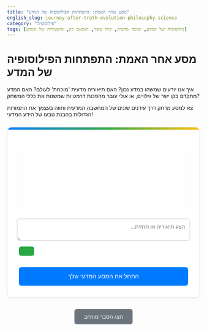 ```yaml
---
title: "מסע אחר האמת: התפתחות הפילוסופיה של המדע"
english_slug: journey-after-truth-evolution-philosophy-science
category: "פילוסופיה"
tags: [פילוסופיה של המדע, שיטה מדעית, קרל פופר, תומאס קון, היסטוריה של המדע]
---
```

<h1>מסע אחר האמת: התפתחות הפילוסופיה של המדע</h1>
<p>איך אנו יודעים שמשהו במדע נכון? האם תיאוריה מדעית 'מוכחת' לעולם? האם המדע מתקדם בקו ישר של גילויים, או אולי עובר מהפכות דרמטיות שמשנות את כללי המשחק?</p>
<p>צא למסע מרתק דרך עידנים שונים של המחשבה המדעית וחווה בעצמך את התמורות הגדולות בהבנת טבעו של הידע המדעי!</p>

<div id="science-journey-app">
    <div id="stage-indicator" class="stage-indicator"></div>
    <div id="simulation-output" class="simulation-output"></div>
    <div id="user-input" class="user-input">
        <textarea id="input-text" placeholder="הצע תיאוריה או תחזית..."></textarea>
        <button id="input-button"></button>
    </div>
    <div id="action-buttons" class="action-buttons">
        <button id="start-button">התחל את המסע המדעי שלך</button>
    </div>
</div>

<style>
    @import url('https://fonts.googleapis.com/css2?family=Heebo:wght@300;400;500;700&display=swap');

    #science-journey-app {
        direction: rtl;
        font-family: 'Heebo', sans-serif;
        border: 1px solid #e0e0e0;
        box-shadow: 0 4px 8px rgba(0, 0, 0, 0.05);
        padding: 25px;
        margin: 25px 0;
        border-radius: 12px;
        background-color: #ffffff;
        max-width: 800px;
        margin-left: auto;
        margin-right: auto;
        position: relative;
        overflow: hidden; /* For potential future background animations */
    }

     #science-journey-app::before {
        content: '';
        position: absolute;
        top: 0;
        left: 0;
        right: 0;
        height: 6px;
        background: linear-gradient(to right, #007bff, #28a745, #ffc107);
        border-top-left-radius: 12px;
        border-top-right-radius: 12px;
     }

    .stage-indicator {
        font-size: 1.3em;
        font-weight: 700;
        margin-bottom: 20px;
        color: #0056b3;
        text-align: center;
        padding-bottom: 10px;
        border-bottom: 1px solid #eee;
        animation: fadeInDown 0.5s ease-out;
    }

    .simulation-output {
        min-height: 120px;
        border: 1px solid #d0d0d0;
        padding: 20px;
        margin-bottom: 20px;
        background-color: #f8f9fa;
        border-radius: 8px;
        line-height: 1.7;
        white-space: pre-wrap;
        word-wrap: break-word;
        overflow-wrap: break-word;
        font-size: 1.05em;
        color: #333;
        position: relative;
        animation: fadeIn 0.8s ease-out;
    }

     .simulation-output strong {
         color: #0056b3;
     }

     .simulation-output .analysis {
         display: block;
         margin-top: 15px;
         padding-top: 15px;
         border-top: 1px dashed #ccc;
         font-size: 0.95em;
         color: #555;
     }

      .simulation-output .success {
          color: #28a745;
          font-weight: bold;
      }
       .simulation-output .failure {
          color: #dc3545;
          font-weight: bold;
       }
       .simulation-output .anomaly {
           color: #ffc107;
           font-weight: bold;
       }
        .simulation-output .crisis {
            color: #dc3545;
            font-weight: bold;
            font-size: 1.1em;
        }
         .simulation-output .revolution {
             color: #007bff;
             font-weight: bold;
             font-size: 1.2em;
         }


    .user-input {
        margin-bottom: 20px;
        display: flex;
        flex-direction: column;
        gap: 10px;
    }

    #input-text {
        width: 100%; /* Adjusted to fit container */
        padding: 12px;
        border: 1px solid #ccc;
        border-radius: 6px;
        font-size: 1em;
        font-family: 'Heebo', sans-serif;
        box-sizing: border-box; /* Include padding in element's total width */
        transition: border-color 0.3s ease;
    }

    #input-text:focus {
        border-color: #007bff;
        outline: none;
        box-shadow: 0 0 5px rgba(0, 123, 255, 0.25);
    }

    .action-buttons button,
    #input-button {
        padding: 12px 20px;
        margin: 5px;
        border: none;
        border-radius: 6px;
        cursor: pointer;
        font-size: 1em;
        font-family: 'Heebo', sans-serif;
        transition: background-color 0.3s ease, transform 0.1s ease;
        font-weight: 500;
    }

    .action-buttons button:hover,
    #input-button:hover {
        opacity: 0.95;
        transform: translateY(-1px);
    }
     .action-buttons button:active,
    #input-button:active {
        transform: translateY(0);
    }


    #start-button {
         background-color: #007bff;
         color: white;
         width: 100%; /* Make start button wider */
         font-size: 1.1em;
         padding: 15px;
    }

     #input-button {
         background-color: #28a745;
         color: white;
         align-self: flex-end; /* Position button to the right */
     }

     .action-buttons {
         display: flex;
         flex-wrap: wrap;
         gap: 10px;
         justify-content: center; /* Center action buttons */
     }

     .action-buttons button {
         background-color: #007bff;
         color: white;
     }

     .action-buttons button.neutral {
        background-color: #6c757d;
        color: white;
     }
      .action-buttons button.negative {
        background-color: #dc3545;
        color: white;
     }
       .action-buttons button.secondary {
        background-color: #ffc107;
        color: #212529;
     }


    #explanation-toggle-button {
        display: block;
        margin: 30px auto;
        padding: 12px 25px;
        background-color: #6c757d; /* Neutral color for explanation */
        color: white;
        border: none;
        border-radius: 6px;
        cursor: pointer;
        font-size: 1em;
        font-family: 'Heebo', sans-serif;
        transition: background-color 0.3s ease, transform 0.1s ease;
        font-weight: 500;
    }
    #explanation-toggle-button:hover {
        background-color: #5a6268;
         transform: translateY(-1px);
    }
    #explanation-toggle-button:active {
        transform: translateY(0);
    }

    #full-explanation {
        display: none;
        margin-top: 20px;
        padding: 25px;
        border: 1px solid #e0e0e0;
        border-radius: 8px;
        background-color: #fefefe;
        line-height: 1.8;
        font-family: 'Heebo', sans-serif;
        color: #333;
    }
     #full-explanation h2 {
        color: #0056b3;
        margin-top: 20px;
        margin-bottom: 10px;
        border-bottom: 2px solid #eee;
        padding-bottom: 5px;
        font-weight: 700;
     }
      #full-explanation p {
          margin-bottom: 15px;
      }


    /* Animations */
    @keyframes fadeIn {
        from { opacity: 0; }
        to { opacity: 1; }
    }
     @keyframes fadeInDown {
         from { opacity: 0; transform: translateY(-10px); }
         to { opacity: 1; transform: translateY(0); }
     }
     @keyframes slideInUp {
         from { opacity: 0; transform: translateY(10px); }
         to { opacity: 1; transform: translateY(0); }
     }

    .simulation-output.fade-in {
        animation: fadeIn 0.5s ease-out;
    }
     .action-buttons button.slide-in {
         animation: slideInUp 0.3s ease-out;
     }


     /* Responsive adjustments */
     @media (max-width: 600px) {
         #science-journey-app {
             padding: 15px;
             margin: 15px 5px;
         }
          .stage-indicator {
              font-size: 1.1em;
          }
         .simulation-output, #full-explanation {
             padding: 15px;
         }
         .action-buttons {
             flex-direction: column;
             gap: 8px;
         }
         .action-buttons button, #start-button, #input-button {
             width: calc(100% - 10px); /* Adjust for margin/gap */
             margin: 0;
         }
         #input-button {
              align-self: stretch; /* Full width on small screens */
         }

     }


</style>

<button id="explanation-toggle-button">הצג הסבר מורחב</button>

<div id="full-explanation">
    <h2>מהי פילוסופיה של המדע?</h2>
    <p>פילוסופיה של המדע היא ענף בפילוסופיה החוקר את היסודות, השיטות וההשלכות של המדע. היא בוחנת שאלות עמוקות כמו: מה מבדיל ידע מדעי מידע שאינו מדעי? מהי שיטת המחקר המדעית המיטבית? האם המדע מגלה את האמת המוחלטת או רק מודלים יעילים לתיאור העולם? וכיצד המדע מתפתח לאורך ההיסטוריה?</p>

    <h2>המודל האריסטוטלי</h2>
    <p>בעת העתיקה, המדע הושפע רבות מפילוסופים כמו אריסטו. המודל האריסטוטלי התבסס על התבוננות ועל הנחות יסוד שהתקבלו כעקרונות ראשוניים, מהם הסיקו מסקנות באמצעות דדוקציה. ההסברים לתופעות טבעיות התבססו לעיתים קרובות על טלאולוגיה (הסבר באמצעות תכלית או מטרה) ועל מהויות פנימיות של הדברים. לדוגמה, אבן נופלת ארצה כי "טבעה" לשאוף למרכז היקום (כדור הארץ). גישה זו הדגישה היגיון ותצפית, אך ללא דגש על ניסוי שיטתי ומבוקר שמטרתו לבחון באופן אקטיבי הנחות יסוד.</p>

    <h2>עליית האמפיריציזם והאינדוקציה</h2>
    <p>בתקופת המהפכה המדעית, הוגים כמו פרנסיס בייקון הדגישו את חשיבות התצפית והניסוי כבסיס לידע מדעי (אמפיריציזם). השיטה האינדוקטיבית הפכה למרכזית: איסוף מספר רב של תצפיות פרטיות על מנת לגזור מהן כלל או חוק כללי. לדוגמה, לאחר צפייה בברבור לבן, ברבור נוסף לבן, וכן הלאה, ניתן להגיע לכלל האינדוקטיבי "כל הברבורים לבנים". שיטה זו קידמה מאוד את איסוף הנתונים ואת ניסוח חוקי טבע כלליים מתוך נתונים אלו.</p>

    <h2>בעיית האינדוקציה (יוּם)</h2>
    <p>הפילוסוף הסקוטי דיוויד יום הציג במאה ה-18 את בעיית האינדוקציה המהותית. הוא טען כי אין בסיס לוגי מוצק להנחה שהעתיד יתנהג כמו העבר, או שכלל שנצפה במספר סופי של מקרים יחול על כל המקרים האפשריים (כולל אלה שטרם נצפו). גם אם ראינו אלף ברבורים לבנים, אין בכך הוכחה מוחלטת שכל הברבורים בעולם לבנים. בעיה זו מערערת על היכולת "להוכיח" חוקי טבע באופן מוחלט באמצעות אינדוקציה בלבד.</p>

    <h2>קרל פופר והפַלְסִיפִיקַצְיָה (הפרכה)</h2>
    <p>כתגובה לבעיית האינדוקציה, הציע הפילוסוף קרל פופר קריטריון אחר להבחנה בין מדע למדע שאינו מדע (פסאודו-מדע): עקרון ההפרכה (פַלְסִיפִיקַצְיָה). לפי פופר, תיאוריה מדעית אינה כזו משום שניתן לאשש אותה, אלא משום שניתן באופן עקרוני להפריך אותה באמצעות ניסוי או תצפית. מדענים צריכים לנסח תיאוריות נועזות ולנסות באופן אקטיבי למצוא להן עדויות סותרות. ככל שתיאוריה עומדת בהצלחה בפני ניסיונות הפרכה רבים וקפדניים, כך היא נחשבת למחוזקת (קורובורציה), אך לעולם אינה נחשבת ל"מוכחת" סופית. המדע מתקדם, לשיטתו, לא על ידי צבירת אישושים, אלא על ידי אלימינציה של תיאוריות שגויות.</p>

    <h2>תומאס קון והמהפכות המדעיות</h2>
    <p>ההיסטוריון והפילוסוף של המדע תומאס קון הציג פרספקטיבה שונה בספרו "המבנה של מהפכות מדעיות". הוא טען שהתפתחות המדע אינה תהליך לינארי של הפרכה ובנייה רציונלית בלבד, אלא כוללת תקופות ארוכות של 'מדע נורמלי' ותקופות קצרות של 'מהפכה מדעית'. 'מדע נורמלי' מתרחש בתוך 'פרדיגמה' קיימת – מסגרת מושגית רחבה הכוללת תיאוריות מקובלות, שיטות מחקר, ואפילו ערכים. מדענים בתקופת מדע נורמלי עוסקים בפתרון 'חידות' בתוך הפרדיגמה. כאשר מצטברות 'אנומליות' (תופעות שלא ניתנות להסבר מספק במסגרת הפרדיגמה הקיימת), נוצר 'משבר'. משבר זה עשוי להוביל ל'מהפכה מדעית' – שינוי דרמטי ורדיקלי שבו פרדיגמה חדשה מחליפה את הישנה. קון טען שלעיתים קשה להשוות באופן אובייקטיבי בין פרדיגמות שונות (חוסר מדידות - incommensurability), וכי שינוי פרדיגמה מושפע גם מגורמים סוציולוגיים ופסיכולוגיים, לא רק רציונליים גרידא.</p>

    <h2>השוואה בין פופר לקון</h2>
    <p>פופר וקון מציעים שתי תמונות שונות, אך לעיתים משלימות, של האופן שבו המדע מתקדם. פופר מתמקד בהיגיון המדעי ובקריטריון ההפרכה ככלי רציונלי לביקורת ולהתקדמות. קון מתמקד במבנה ההיסטורי-סוציולוגי של הקהילה המדעית ובהשפעת הפרדיגמות והמהפכות על התפתחות הידע. בעוד שפופר רואה במדע תהליך מתמיד של ביקורת והפרכה, קון רואה תקופות ארוכות של מדע שמרני יחסית בתוך פרדיגמה, המופרעות על ידי שינויים דרמטיים ולאו דווקא רציונליים לחלוטין. הדיון ביניהם ובין פילוסופים אחרים של המדע ממשיך לעצב את הבנתנו לגבי טבעו של הידע המדעי.</p>

    <h2>השפעתם על הבנתנו את המדע</h2>
    <p>רעיונותיהם של פופר וקון, לצד הוגים נוספים, הדגימו שהמדע אינו מאגר סטטי של 'אמיתות מוכחות'. הוא תהליך דינמי, ביקורתי, וחשוף לשינויים. הבנה זו מסייעת להבין מדוע תיאוריות מדעיות מתעדכנות או נדחות, ומדוע לעיתים קיימים ויכוחים עמוקים בתוך הקהילה המדעית. היא מעודדת גישה ביקורתית לידע מדעי, תוך הכרה בכוחה של השיטה המדעית וגם במגבלותיה.</p>
</div>


<script>
    const app = document.getElementById('science-journey-app');
    const stageIndicator = document.getElementById('stage-indicator');
    const simulationOutput = document.getElementById('simulation-output');
    const inputText = document.getElementById('input-text');
    const inputButton = document.getElementById('input-button');
    const actionButtonsDiv = document.getElementById('action-buttons');
    const startButton = document.getElementById('start-button');
    const explanationButton = document.getElementById('explanation-toggle-button');
    const explanationDiv = document.getElementById('full-explanation');

    let currentStageIndex = -1; // -1 means before start, 0-3 are the stages

    const stages = [
        {
            name: "השלב האריסטוטלי: טבע הדברים והיגיון",
            description: "אתה חוקר בעולם העתיק, שואב השראה מאריסטו. עבודתך מתבססת על התבוננות ישירה והסקה לוגית מתוך הנחות מקובלות. נסה להסביר את העולם סביבך.",
            setup: function() {
                updateOutput("אתה צופה באבן שנפלה מעץ. היא נעה מטה, אל עבר האדמה. למה לדעתך זה קרה? הצע הסבר על בסיס 'הטבע הפנימי' של האבן או היגיון פשוט.", 'normal');
                showInput("הצע הסבר אריסטוטלי (למשל, על בסיס טבעה)", "שלח הסבר", (input) => {
                    if (input.trim().length > 10) {
                        updateOutput(simulationOutput.textContent + `\n\nהסברך: "${input.trim()}"\n\n<span class="analysis">ניתוח הסימולציה: הסבר זה מתבסס על הנחות יסוד או 'מהויות' של אובייקטים. הוא קוהרנטי במסגרת המחשבה העתיקה ונראה הגיוני מתוך ההתבוננות, אך אינו נבדק באופן שניתן למדוד או לכמת בקלות. ברוך הבא לעולם שבו היגיון ופילוסופיה הם הכלים המדעיים העיקריים.</span>`);
                        hideInput();
                        showActionButton("המשך אל עידן התצפיות והאינדוקציה", () => moveToNextStage());
                    } else {
                        updateOutput(simulationOutput.textContent + "\n\n<span class='analysis failure'>אנא הצע הסבר ארוך ומפורט יותר שמתאר את הסיבה לנפילת האבן מנקודת מבט עתיקה.</span>", 'failure');
                    }
                });
                 inputText.placeholder = "הצע הסבר אריסטוטלי (למשל, האבן שואפת למקומה הטבעי)";
                 inputButton.textContent = "שלח הסבר";
            }
        },
        {
            name: "השלב האינדוקטיבי: מצבירת תצפיות לחוקים",
            description: "עברנו למהפכה המדעית! הניסוי והתצפית הם המפתח. צבור נתונים על תופעה מסוימת ונסה להסיק מהם כלל כללי.",
            observations: ["ברבור לבן", "ברבור לבן", "ברבור לבן", "ברבור שחור", "ברבור לבן", "ברבור לבן"], // Sample observations
            currentObsIndex: 0,
            ruleSuggested: false,
            setup: function() {
                this.currentObsIndex = 0;
                this.ruleSuggested = false;
                updateOutput("אתה חוקר בעולם החדש, חמוש בכלים אמפיריים. אתה מתבונן בברבורים באגם.\n<span class='observation'>צפית כעת ב: ברבור לבן.</span>", 'normal');
                showActionButton("בצע תצפית נוספת", () => this.addObservation());
                // Pre-set input area handlers
                inputText.placeholder = "נסח כלל על בסיס התצפיות (למשל, כל הברבורים לבנים)";
                inputButton.textContent = "נסח כלל כללי";
                inputButton.onclick = () => this.handleRuleSuggestion(inputText.value);
            },
            addObservation: function() {
                 if (this.currentObsIndex >= this.observations.length) {
                     updateOutput(simulationOutput.textContent + "\n\n<span class='analysis neutral'>אין עוד תצפיות מיידיות זמינות באגם הזה.</span>");
                     hideActionButtons();
                     if (!this.ruleSuggested) {
                          updateOutput(simulationOutput.textContent + "\n\n<span class='analysis'>אספת את כל התצפיות הזמינות. נסה לנסח כלל על בסיסן.</span>");
                         showInput(inputText.placeholder, inputButton.textContent, inputButton.onclick);
                         this.ruleSuggested = true; // Prevent suggesting rule multiple times this way
                     } else if (!this.contradictoryObserved) {
                          // If rule was suggested and no black swan found yet
                          updateOutput(simulationOutput.textContent + "\n\n<span class='analysis'>צברת תצפיות רבות שתומכות בכללך ('" + this.suggestedRule + "'). אינדוקציה נראית חזקה כעת!</span>");
                           showActionButton("המשך לחשוב על הבעיה", () => {
                                updateOutput(simulationOutput.textContent + "\n\n<span class='analysis'>הבעיה היא: גם אלף תצפיות תומכות לא מבטיחות שהכלל נכון בכל המקרים האפשריים...</span>");
                                showActionButton("חשוף בעיה פילוסופית עמוקה", () => this.revealProblem());
                           });
                     }
                     return;
                 }

                 const obs = this.observations[this.currentObsIndex];
                 simulationOutput.textContent += `\n<span class='observation'>צפית ב: ${obs}.</span>`; // Append observation
                 // Trigger fade-in animation for the new text
                 simulationOutput.classList.remove('fade-in'); // Reset animation
                 void simulationOutput.offsetWidth; // Trigger reflow
                 simulationOutput.classList.add('fade-in');

                 this.currentObsIndex++;

                 hideActionButtons(); // Hide buttons while processing

                 if (obs.includes("שחור") && this.ruleSuggested) {
                     this.contradictoryObserved = true;
                     hideInput(); // Ensure input is hidden if visible
                     updateOutput(simulationOutput.textContent + `\n\n<span class='anomaly'>!!!! תצפית סותרת !!!!</span>\n<span class='analysis'>צפית כעת בברבור שחור. הכלל שניסחת ("${this.suggestedRule || '...'}"), המבוסס על תצפיות קודמות, הופרך על ידי תצפית בודדת זו.</span>\n\n<span class='analysis'>ניתוח הסימולציה: זוהי המחשה ל'בעיית האינדוקציה' של יום. אי אפשר להוכיח חוק כללי על סמך מספר סופי של מקרים, כי תצפית עתידית עלולה לסתור אותו.</span>`, 'failure');
                     showActionButton("המשך לשלב הבא: הפרכה (פופר)", () => moveToNextStage());

                 } else if (this.currentObsIndex >= 3 && !this.ruleSuggested) {
                     updateOutput(simulationOutput.textContent + "\n\n<span class='analysis'>צברת מספר תצפיות. נסה לנסח כלל כללי על בסיסן.</span>");
                     showInput(inputText.placeholder, inputButton.textContent, inputButton.onclick);
                     this.ruleSuggested = true;
                 } else {
                      // Continue adding observations or wait for rule if suggested but no anomaly yet
                      if (!this.contradictoryObserved) { // Only show 'add observation' if no black swan appeared yet
                         showActionButton("בצע תצפית נוספת", () => this.addObservation());
                      }
                      if (this.ruleSuggested && !this.contradictoryObserved) {
                           showActionButton("נסה לנסח כלל מחדש", () => showInput(inputText.placeholder, inputButton.textContent, inputButton.onclick));
                      }
                 }
            },
            handleRuleSuggestion: function(rule) {
                 if (rule.trim().length > 15 && rule.toLowerCase().includes("כל")) { // Basic check for a general rule
                    this.suggestedRule = rule.trim();
                    updateOutput(simulationOutput.textContent + `\n\nהכלל שהצעת: "<span class='success'>${this.suggestedRule}</span>"\n\n<span class='analysis'>מעולה. זוהי היסק אינדוקטיבי. כעת נמשיך לצבור תצפיות כדי לראות אם הכלל עומד במבחן המציאות...</span>`);
                    hideInput();
                    // Check if the rule is immediately falsified by existing observations (if user suggested late)
                    const alreadySeenBlackSwan = this.observations.slice(0, this.currentObsIndex).some(obs => obs.includes("שחור"));
                    if (alreadySeenBlackSwan) {
                        this.contradictoryObserved = true;
                         updateOutput(simulationOutput.textContent + `\n\n<span class='anomaly'>!!!! תצפית סותרת התגלתה עוד לפני ניסוח הכלל !!!!</span>\n<span class='analysis'>נראה שאחד הברבורים בהם כבר צפית היה שחור. הכלל שלך ("${this.suggestedRule}") הופרך מיד עם ניסוחו.</span>\n\n<span class='analysis'>ניתוח הסימולציה: זה מדגים את הפגיעות של כללים אינדוקטיביים. תצפית סותרת אחת מספיקה כדי למוטט אותם.</span>`, 'failure');
                        showActionButton("המשך לשלב הבא: הפרכה (פופר)", () => moveToNextStage());
                    } else {
                       showActionButton("בצע תצפית נוספת", () => this.addObservation());
                    }

                 } else {
                     updateOutput(simulationOutput.textContent + "\n\n<span class='analysis failure'>אנא נסח כלל כללי וברור יותר על בסיס כל הברבורים שראית עד כה. ודא שהוא מתחיל במילה 'כל' או דומה.</span>", 'failure');
                     // Keep input visible
                 }
            },
            revealProblem: function() {
                 hideActionButtons();
                 updateOutput(simulationOutput.textContent + `\n\n<span class='analysis anomaly'>!!!! בעיית האינדוקציה של יום !!!!</span>\n<span class='analysis'>כפי שהראה דיוויד יום, לא משנה כמה תצפיות תומכות צברת (אפילו מיליון ברבורים לבנים), אין בכך הוכחה לוגית מוחלטת שכל הברבורים בעולם לבנים ושלא תצוץ תצפית סותרת בעתיד. אינדוקציה נשענת על הנחת אחידות הטבע (שהעתיד יהיה דומה לעבר), אך הנחה זו עצמה אינה ניתנת להוכחה אינדוקטיבית!</span>\n\n<span class='analysis'>בעיה זו מערערת את היכולת לבסס ידע מדעי על "הוכחה" אינדוקטיבית. זה פתח דלת לחשיבה חדשה...</span>`, 'anomaly');
                 showActionButton("המשך לשלב הפילוסופי הבא: עולם ההפרכה", () => moveToNextStage());
            }
        },
        {
            name: "השלב הפופריאני: מדע של הפרכה (פַלְסִיפִיקַצְיָה)",
            description: "ברוכים הבאים לעידן קרל פופר! מדע לא 'מוכיח' תיאוריות, הוא רק מנסה להפריך אותן. תיאוריה טובה היא כזו שניתן לבדוק באופן שיטתי ולמצוא לה עדויות סותרות. נסח תחזית שבאמצעותה ניתן להפריך תיאוריה נתונה.",
            hypothesis: "כל בני האדם עפים אם הם קופצים מבניין גבוה.", // A clearly false, but testable hypothesis
            setup: function() {
                updateOutput(`לפניך תיאוריה נועזת: "<span class='hypothesis'>${this.hypothesis}</span>"\n\nלפי קרל פופר, תיאוריה זו מדעית לא כי ניתן לאשש אותה, אלא כי ניתן באופן עקרוני <span class='highlight'>להפריך</span> אותה. כדי לעשות זאת, עליך לנסח <span class='highlight'>תחזית ספציפית</span> על תוצאה של ניסוי או תצפית, שאם היא תתברר כשגויה - התיאוריה כולה תיפול. במילים אחרות: מה *לא* אמור לקרות אם התיאוריה נכונה, ושבדיקתו עשויה להוכיח שהיא שגויה?`, 'normal');
                showInput("נסח תחזית ניתנת להפרכה (למשל, אם אדם מסוים יקפוץ מבניין גבוה, הוא לא יעוף).", "בצע 'ניסוי' לבדיקת התחזית", (input) => this.handleFalsificationAttempt(input));
                 inputText.placeholder = "נסח תחזית הניתנת להפרכה...";
                 inputButton.textContent = "בצע 'ניסוי' לבדיקת התחזית";
            },
            handleFalsificationAttempt: function(prediction) {
                const lowerPrediction = prediction.toLowerCase().trim();
                let feedback = `ביצעת 'ניסוי מחשבתי' המבוסס על התחזית:\n"${prediction.trim()}"\n\n`;

                hideInput(); // Hide input while giving feedback

                // Basic check for falsifiability phrasing related to the hypothesis
                const relevantToHypothesis = lowerPrediction.includes("קופץ") || lowerPrediction.includes("בניין") || lowerPrediction.includes("עף") || lowerPrediction.includes("ליפול") || lowerPrediction.includes("ארצה");
                const suggestsFalsification = lowerPrediction.includes("לא יעוף") || lowerPrediction.includes("ייפול") || lowerPrediction.includes("ימות") || lowerPrediction.includes("יתרסק"); // Phrases suggesting the hypothesis is false

                if (lowerPrediction.length < 10 || !relevantToHypothesis) {
                     feedback += `<span class='analysis failure'>ניתוח הסימולציה: התחזית קצרה מדי או לא קשורה מספיק לתיאוריה. כדי להפריך תיאוריה ספציפית, עליך לנסח תחזית ספציפית שנובעת מהתיאוריה וניתנת לבדיקה. נסה שוב.</span>`;
                     updateOutput(simulationOutput.textContent + feedback, 'failure');
                      showInput(inputText.placeholder, inputButton.textContent, inputButton.onclick); // Show input again
                     return;
                }

                if (!suggestsFalsification) {
                    feedback += `<span class='analysis failure'>ניתוח הסימולציה: תחזית זו אינה ניתנת להפרכה בקלות. תחזית טובה להפרכה צריכה לצפות משהו ש *לא* אמור לקרות אם התיאוריה נכונה, ושבדיקתו תמוטט את התיאוריה. נסה לנסח תחזית שמעידה על כישלון התיאוריה ("... הוא לא יעוף", "... הוא ייפול", "... הוא יתרסק").</span>`;
                    updateOutput(simulationOutput.textContent + feedback, 'failure');
                     showInput(inputText.placeholder, inputButton.textContent, inputButton.onclick); // Show input again
                    return; // Stay in the current state
                }


                // Simulate a test result: This hypothesis is clearly false, so the test MUST falsify it in a realistic simulation.
                const falsified = true; // It will always be falsified in reality for this hypothesis

                if (falsified) {
                    feedback += `<span class='success'>תוצאת הניסוי המחשבתי: התצפית סתרה את התחזית!</span> האדם שקפץ מהבניין <span class='failure'>לא עף</span>. הוא נפל ארצה.\n\n<span class='analysis revolution'>ניתוח הסימולציה: מזל טוב! הצלחת לנסח תחזית ניתנת להפרכה, ו'הניסוי' (המציאות) הראה שהתחזית שגויה. מכאן נובע שהתיאוריה המקורית ("כל בני האדם עפים...") <span class='failure'>הופרכה</span>. לפי פופר, תיאוריה זו נדחית.</span>\n<span class='analysis'>זהו כוחה של ההפרכה - ניסוי בודד יכול למוטט תיאוריה, בניגוד לאינדוקציה שאינה יכולה להוכיח אותה לעולם. המדע מתקדם על ידי דחיית תיאוריות שגויות.</span>`;
                    updateOutput(simulationOutput.textContent + feedback, 'revolution');
                    showActionButton("המשך לשלב הבא: משברים ומהפכות (קון)", () => moveToNextStage());

                } else { // This branch theoretically shouldn't be reached with the chosen hypothesis, but kept for robustness
                    feedback += `<span class='analysis neutral'>תוצאת הניסוי המחשבתי: התצפית תאמה את התחזית. לא הצלחת להפריך את התיאוריה בניסיון זה.</span>\n\n<span class='analysis neutral'>ניתוח הסימולציה: ההיפותזה עמדה בפני ניסיון הפרכה קפדני זה. זה נקרא 'קורובורציה' – חיזוק זמני של התיאוריה. אך זכור: כישלון בהפרכה אינו הוכחה מוחלטת לנכונות התיאוריה! ייתכנו ניסויים עתידיים שיפריכו אותה.</span>`;
                     updateOutput(simulationOutput.textContent + feedback, 'neutral');
                     showActionButton("המשך לשלב הבא: פרדיגמות ומהפכות (קון)", () => moveToNextStage());
                }
            }
        },
        {
            name: "השלב הקוהניאני: פרדיגמות, משברים ומהפכות",
            description: "עכשיו נבחן את התפתחות המדע בפרספקטיבה היסטורית רחבה יותר, כפי שהציע תומאס קון. אתה פועל בתוך 'פרדיגמה' מקובלת.",
            state: 'normal', // 'normal', 'anomalies', 'crisis', 'revolution'
            anomaliesCount: 0,
            setup: function() {
                this.state = 'normal';
                this.anomaliesCount = 0;
                updateOutput("<span class='hypothesis'>אתה פועל במסגרת 'פרדיגמה' מדעית מקובלת.</span> חשוב על המודל הגיאוצנטרי (כדור הארץ במרכז היקום) כדוגמה. המדע בתקופה זו מתמקד ב'מדע נורמלי' – פתרון 'חידות' קטנות ושיפור הפרדיגמה הקיימת. לדוגמה, חישוב מדויק יותר של תנועת כוכבי הלכת במסגרת המודל הקיים.", 'normal');
                showActionButton("נסה לפתור 'חידה' במסגרת הפרדיגמה הקיימת (מדע נורמלי)", () => this.handleAction('normal'));
                 showActionButton("חפש תופעות חריגות שקשה להסביר", () => this.handleAction('introduce-anomaly'), 'secondary');
            },
            handleAction: function(action) {
                 hideActionButtons(); // Hide buttons while processing

                if (action === 'normal') {
                     let resultText;
                     if (this.state === 'normal') {
                         resultText = `ניסית לפתור חידה נוספת במסגרת הפרדיגמה.`;
                         updateOutput(simulationOutput.textContent + "\n\n" + resultText, 'normal');
                         setTimeout(() => { // Add a slight delay before showing analysis
                            updateOutput(simulationOutput.textContent + `\n<span class='analysis success'>ניתוח הסימולציה: בשלב 'מדע נורמלי', הכלים של הפרדיגמה יעילים. הצלחת לפתור את החידה! המדע מתקדם בהדרגה בתוך המסגרת הקיימת.</span>`, 'success');
                            showActionButton("המשך לעבוד ב'מדע נורמלי'", () => this.handleAction('normal'));
                            showActionButton("חפש תופעות חריגות (אנומליה)", () => this.handleAction('introduce-anomaly'), 'secondary');
                         }, 1000);

                     } else if (this.state === 'anomalies') {
                         resultText = `ניסית לפתור חידה נוספת, למרות האנומליות שמצטברות.`;
                          updateOutput(simulationOutput.textContent + "\n\n" + resultText, 'normal');
                          setTimeout(() => {
                             const hitAnomaly = Math.random() < 0.6; // Higher chance of issues when anomalies exist
                             if (hitAnomaly) {
                                this.anomaliesCount++;
                                 updateOutput(simulationOutput.textContent + `\n<span class='analysis anomaly'>ניתוח הסימולציה: נתקלת שוב בקשיים! החידה קשה לפתרון, או שהפתרון דורש התאמות מסובכות ומאולצות בתוך הפרדיגמה. זו עוד 'אנומליה'.</span>\n(צברת כעת <span class='anomaly'>${this.anomaliesCount}</span> אנומליות משמעותיות).`, 'anomaly');
                             } else {
                                  updateOutput(simulationOutput.textContent + `\n<span class='analysis neutral'>ניתוח הסימולציה: הצלחת לפתור את החידה, אך נדרשו התאמות מסובכות בתוך הפרדיגמה. האנומליות עדיין קיימות.</span>\n(צברת כעת <span class='anomaly'>${this.anomaliesCount}</span> אנומליות משמעותיות).`, 'neutral');
                             }

                             if (this.anomaliesCount >= 4) { // Higher threshold for crisis
                                this.state = 'crisis';
                                this.handleAction('crisis'); // Transition to crisis automatically
                             } else {
                                showActionButton("המשך לעבוד בתוך הפרדיגמה", () => this.handleAction('normal'));
                                showActionButton("שקול את המשמעות של האנומליות", () => this.handleAction('consider-anomalies'), 'secondary');
                             }
                          }, 1000);

                     } else if (this.state === 'crisis') {
                          resultText = `ניסית לפתור חידה, אך הפרדיגמה עדיין במשבר עמוק.`;
                          updateOutput(simulationOutput.textContent + "\n\n" + resultText, 'crisis');
                           setTimeout(() => {
                               updateOutput(simulationOutput.textContent + `\n<span class='analysis crisis'>ניתוח הסימולציה: בשלב משבר, קשה מאוד, ולעיתים בלתי אפשרי, לפתור חידות חדשות או להסביר תצפיות קיימות באופן מספק באמצעות הפרדיגמה הישנה. הכלים שלה לא עובדים.</span>`, 'crisis');
                               showActionButton("המשך לחפש פתרונות בתוך הפרדיגמה (קשה!)", () => this.handleAction('normal'), 'negative');
                               showActionButton("התחל לחשוב על רעיונות חדשים לחלוטין (פוטנציאל לפרדיגמה חדשה)", () => this.handleAction('seek-new-paradigm'));
                           }, 1000);
                     }
                } else if (action === 'introduce-anomaly') {
                    if (this.state === 'normal' || this.state === 'anomalies') {
                         this.anomaliesCount++;
                         this.state = 'anomalies'; // Ensure state is anomalies if not already
                        updateOutput(simulationOutput.textContent + `\n\n<span class='anomaly'>נתקלת ב'אנומליה'!</span> תופעה שקשה להסביר או לחזות באופן מדויק באמצעות הפרדיגמה הקיימת (למשל, תנועה מוזרה של כוכב לכת שלא מתאימה בקלות למודל הגיאוצנטרי).\n(צברת כעת <span class='anomaly'>${this.anomaliesCount}</span> אנומליות משמעותיות).`, 'anomaly');
                         setTimeout(() => {
                             if (this.anomaliesCount >= 4) {
                                 this.state = 'crisis';
                                 this.handleAction('crisis'); // Transition to crisis automatically
                              } else {
                                 showActionButton("המשך לעבוד בתוך הפרדיגמה (נסה להתאים את האנומליה)", () => this.handleAction('normal'));
                                 showActionButton("שקול את המשמעות של האנומליות", () => this.handleAction('consider-anomalies'), 'secondary');
                             }
                         }, 1000);
                    }
                } else if (action === 'consider-anomalies') {
                     if (this.state === 'anomalies') {
                         updateOutput(simulationOutput.textContent + `\n\n<span class='analysis anomaly'>אתה משקיע מחשבה באנומליות המצטברות. הן יוצרות קושי הולך וגובר בפרדיגמה הקיימת. אם לא יימצא להן פתרון מספק, הן עלולות להוביל למשבר.</span>\n(צברת כעת <span class='anomaly'>${this.anomaliesCount}</span> אנומליות משמעותיות).`, 'anomaly');
                          setTimeout(() => {
                              if (this.anomaliesCount >= 4) {
                                  this.state = 'crisis';
                                  this.handleAction('crisis'); // Transition to crisis automatically
                              } else {
                                showActionButton("המשך לעבוד בתוך הפרדיגמה", () => this.handleAction('normal'));
                                showActionButton("חפש אנומליות נוספות", () => this.handleAction('introduce-anomaly'), 'secondary');
                              }
                          }, 1000);
                     }
                }
                else if (action === 'crisis') {
                     // This state is typically entered automatically when anomalies threshold is met
                     if (this.state === 'crisis') {
                          updateOutput(simulationOutput.textContent + "\n\n<span class='crisis'>!!!! משבר מדעי עמוק !!!!</span>\n<span class='analysis crisis'>הצטברות האנומליות והקשיים הבלתי פתירים יצרו משבר. הפרדיגמה הקיימת אינה מספקת יותר. מדענים רבים מאבדים אמון במסגרת הישנה ומחפשים דרכים חדשות לחשוב על הבעיות.</span>", 'crisis');
                          setTimeout(() => {
                              showActionButton("התחל לחשוב על רעיונות חדשים לחלוטין (פוטנציאל לפרדיגמה חדשה)", () => this.handleAction('seek-new-paradigm'));
                               showActionButton("נסה בכל זאת 'לתקן' את הפרדיגמה הישנה", () => {
                                    updateOutput(simulationOutput.textContent + "\n\n<span class='analysis failure'>ניתוח הסימולציה: ניסית לתקן את הפרדיגמה הישנה, אך המשבר עמוק מדי. טלאי על טלאי לא עוזרים כשמבנה היסוד רעוע.</span>", 'failure');
                                    setTimeout(() => {
                                         showActionButton("התחל לחשוב על רעיונות חדשים לחלוטין", () => this.handleAction('seek-new-paradigm'));
                                    }, 1000);
                               }, 'negative');
                          }, 1000);
                     }
                 } else if (action === 'seek-new-paradigm') {
                      if (this.state === 'crisis') {
                           updateOutput(simulationOutput.textContent + "\n\n<span class='revolution'>אתה מתחיל לגבש רעיונות שונים מהותית, כאלה שלא מתאימים לפרדיגמה הישנה.</span> חשוב על המודל ההליוצנטרי (השמש במרכז) כמודל חדש לחלוטין, המציע דרך אחרת לגמרי להסתכל על תנועת גרמי השמיים ומסביר את האנומליות באופן פשוט ואלגנטי יותר.", 'revolution');
                           setTimeout(() => {
                                this.state = 'revolution';
                                this.handleAction('revolution'); // Transition to revolution
                           }, 1000);
                      }
                 } else if (action === 'revolution') {
                    if (this.state === 'revolution') {
                         updateOutput(simulationOutput.textContent + "\n\n<span class='revolution'>!!!! מהפכה מדעית קוהניאנית !!!!</span>\n<span class='analysis revolution'>הרעיונות החדשים (הפרדיגמה החדשה) צוברים תאוצה ומתחילים להתקבל על ידי חלק גדל והולך מהקהילה המדעית. זוהי 'מהפכה מדעית' – שינוי דרמטי ורדיקלי. הפרדיגמה החדשה מחליפה את הישנה, ומשנה איתה את השאלות הנשאלות, השיטות, ואפילו את ה'עולם' הנצפה.</span>\n<span class='analysis'>כעת המדע עובר שוב לתקופה של 'מדע נורמלי', אך בתוך המסגרת החדשה לחלוטין.</span>", 'revolution');
                         hideActionButtons();
                         setTimeout(() => {
                              updateOutput(simulationOutput.textContent + "\n\n<span class='analysis'>המדע, על פי קון, אינו מתקדם רק בצורה מצטברת או על ידי הפרכה בלבד, אלא גם דרך קפיצות דרמטיות ולא לגמרי רציונליות, המעצבות מחדש את יסודות הידע.</span>");
                              stageIndicator.textContent = "המסע הסתיים!";
                              showActionButton("סיים את הסימולציה והרהר על המסע", () => {
                                  updateOutput(simulationOutput.textContent + "\n\n<span class='analysis'>המסע הסתיים. חווית את ההתפתחות המרכזית של הבנתנו לגבי טבעו של המדע - מהסבר איכותי, דרך אינדוקציה ובעיותיה, אל הפרכה ככלי לקידום, ועד למשברים ומהפכות המשנות את כללי הידע. המדע הוא תהליך דינמי, ביקורתי, ולעיתים מהפכני!</span>");
                                   // Maybe make explanation button more prominent now
                              });
                         }, 2000); // Longer delay for final impact
                    }
                }
            }
        }
    ];

     function updateOutput(text, type = 'normal') {
        simulationOutput.innerHTML = text; // Use innerHTML to allow spans for styling
        // Add animation class
        simulationOutput.classList.remove('fade-in', 'success', 'failure', 'anomaly', 'crisis', 'revolution', 'normal', 'neutral');
        simulationOutput.classList.add('fade-in', type); // Add new animation and type class
     }


    function showInput(placeholder, buttonText, buttonHandler) {
        inputText.placeholder = placeholder;
        inputButton.textContent = buttonText;
        inputButton.onclick = () => { // Wrap handler to hide input on click
            buttonHandler(inputText.value);
            // Input is hidden inside handlers based on logic flow
        };
        inputText.style.display = 'block';
        inputButton.style.display = 'inline-block';
        inputText.focus(); // Give focus to the input field
         // Add animation class to input elements? More complex layout needed maybe.
    }

    function hideInput() {
        inputText.style.display = 'none';
        inputButton.style.display = 'none';
        inputText.value = ''; // Clear input on hide
    }

     function showActionButton(text, handler, className = '') {
         const button = document.createElement('button');
         button.textContent = text;
         button.onclick = () => { // Wrap handler to hide buttons on click/action
             hideActionButtons(); // Hide all buttons immediately on click
             handler(); // Execute the actual handler
         };
         if (className) {
             button.className = className + ' slide-in'; // Add slide-in class for animation
         } else {
             button.className = 'slide-in';
         }
         actionButtonsDiv.appendChild(button);
         // Remove animation class after it's done? Or let CSS handle it.
     }

    function hideActionButtons() {
        actionButtonsDiv.innerHTML = ''; // Clear all action buttons
    }

    function moveToNextStage() {
        currentStageIndex++;
        if (currentStageIndex < stages.length) {
            initStage(currentStageIndex);
        } else {
             // Should not happen if the last stage has a "Finish" button
             updateOutput("הסימולציה הסתיימה.");
             stageIndicator.textContent = "הסתיים";
             hideInput();
             hideActionButtons();
        }
    }

    function initStage(index) {
        const stage = stages[index];
        stageIndicator.textContent = `שלב ${index + 1}/${stages.length}: ${stage.name}`;
        // Optional: add animation to stage indicator
        stageIndicator.classList.remove('fadeInDown');
        void stageIndicator.offsetWidth; // Trigger reflow
        stageIndicator.classList.add('fadeInDown');

        hideInput();
        hideActionButtons(); // Ensure buttons from previous stage are cleared
        stage.setup();
    }

    // Start button handler
    startButton.onclick = () => {
        hideActionButtons(); // Hide the start button
        moveToNextStage();
    };

    // Explanation toggle handler
    explanationButton.onclick = () => {
        const isHidden = explanationDiv.style.display === 'none' || explanationDiv.style.display === '';
        explanationDiv.style.display = isHidden ? 'block' : 'none';
        explanationButton.textContent = isHidden ? 'הסתר הסבר מורחב' : 'הצג הסבר מורחב';
    };

    // Initial state: only show start button and introductory text
    stageIndicator.textContent = "ברוכים הבאים למסע הפילוסופי";
    updateOutput("לחץ על 'התחל את המסע המדעי שלך' כדי להתחיל את הסימולציה האינטראקטיבית על התפתחות הפילוסופיה של המדע.", 'neutral');
     hideInput(); // Ensure input is hidden initially

</script>
```
